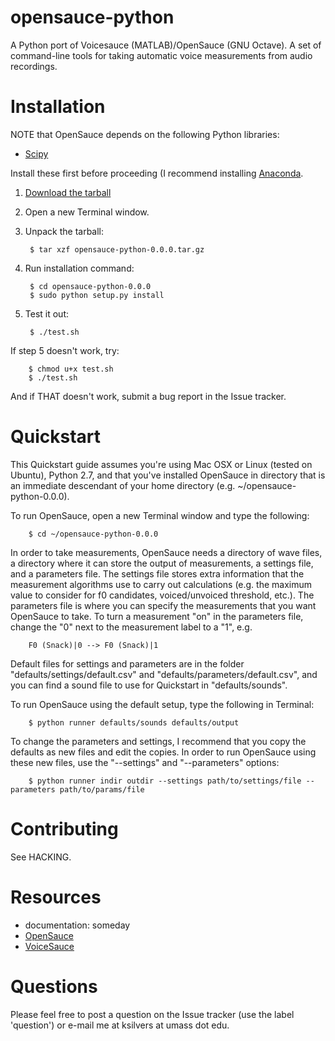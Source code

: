 opensauce-python
================
A Python port of Voicesauce (MATLAB)/OpenSauce (GNU Octave). A set of command-line tools for taking automatic voice measurements from audio recordings.

# Installation

NOTE that OpenSauce depends on the following Python libraries:
* [Scipy](http://www.scipy.org/)

Install these first before proceeding (I recommend installing [Anaconda](https://store.continuum.io/cshop/anaconda/).

1. [Download the tarball](https://github.com/voicesauce/opensauce-python/blob/master/opensauce-python-0.0.0.tar.gz)

2. Open a new Terminal window.

3. Unpack the tarball:

        $ tar xzf opensauce-python-0.0.0.tar.gz

4. Run installation command:

        $ cd opensauce-python-0.0.0
        $ sudo python setup.py install

5. Test it out:

        $ ./test.sh

If step 5 doesn't work, try:

        $ chmod u+x test.sh
        $ ./test.sh

And if THAT doesn't work, submit a bug report in the Issue tracker.

# Quickstart
This Quickstart guide assumes you're using Mac OSX or Linux (tested on Ubuntu), Python 2.7, and that you've installed OpenSauce in directory that is an immediate descendant of your home directory (e.g. ~/opensauce-python-0.0.0).

To run OpenSauce, open a new Terminal window and type the following:

        $ cd ~/opensauce-python-0.0.0

In order to take measurements, OpenSauce needs a directory of wave files, a directory where it can store the output of measurements, a settings file, and a parameters file. The settings file stores extra information that the measurement algorithms use to carry out calculations (e.g. the maximum value to consider for f0 candidates, voiced/unvoiced threshold, etc.). The parameters file is where you can specify the measurements that you want OpenSauce to take. To turn a measurement "on" in the parameters file, change the "0" next to the measurement label to a "1", e.g.

        F0 (Snack)|0 --> F0 (Snack)|1

Default files for settings and parameters are in the folder "defaults/settings/default.csv" and "defaults/parameters/default.csv", and you can find a sound file to use for Quickstart in "defaults/sounds".

To run OpenSauce using the default setup, type the following in Terminal:

        $ python runner defaults/sounds defaults/output

To change the parameters and settings, I recommend that you copy the defaults as new files and edit the copies. In order to run OpenSauce using these new files, use the "--settings" and "--parameters" options:

        $ python runner indir outdir --settings path/to/settings/file --parameters path/to/params/file

# Contributing
See HACKING.

# Resources
* documentation: someday
* [OpenSauce](https://github.com/voicesauce/opensauce)
* [VoiceSauce](http://www.seas.ucla.edu/spapl/voicesauce/)

# Questions
Please feel free to post a question on the Issue tracker (use the label 'question') or e-mail me at ksilvers at umass dot edu.


